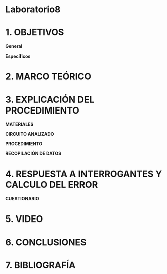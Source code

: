 # Laboratorio8

# 1. OBJETIVOS

**General**


**Específicos**


# 2. MARCO TEÓRICO


# 3. EXPLICACIÓN DEL PROCEDIMIENTO

**MATERIALES**


**CIRCUITO ANALIZADO**


**PROCEDIMIENTO**



**RECOPILACIÓN DE DATOS**


# 4. RESPUESTA A INTERROGANTES Y CALCULO DEL ERROR

**CUESTIONARIO**


# 5. VIDEO


# 6. CONCLUSIONES


# 7. BIBLIOGRAFÍA
